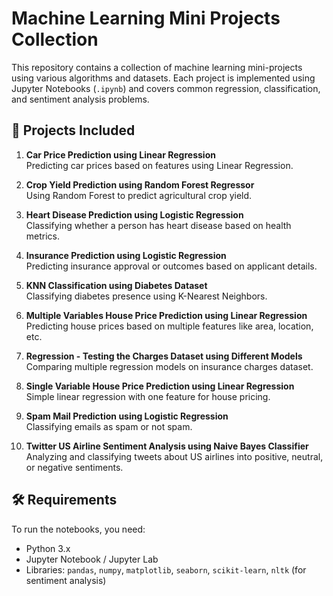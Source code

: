 # Machine Learning Mini Projects Collection

This repository contains a collection of machine learning mini-projects using various algorithms and datasets. Each project is implemented using Jupyter Notebooks (`.ipynb`) and covers common regression, classification, and sentiment analysis problems.

## 📁 Projects Included

1. **Car Price Prediction using Linear Regression**  
   Predicting car prices based on features using Linear Regression.

2. **Crop Yield Prediction using Random Forest Regressor**  
   Using Random Forest to predict agricultural crop yield.

3. **Heart Disease Prediction using Logistic Regression**  
   Classifying whether a person has heart disease based on health metrics.

4. **Insurance Prediction using Logistic Regression**  
   Predicting insurance approval or outcomes based on applicant details.

5. **KNN Classification using Diabetes Dataset**  
   Classifying diabetes presence using K-Nearest Neighbors.

6. **Multiple Variables House Price Prediction using Linear Regression**  
   Predicting house prices based on multiple features like area, location, etc.

7. **Regression - Testing the Charges Dataset using Different Models**  
   Comparing multiple regression models on insurance charges dataset.

8. **Single Variable House Price Prediction using Linear Regression**  
   Simple linear regression with one feature for house pricing.

9. **Spam Mail Prediction using Logistic Regression**  
   Classifying emails as spam or not spam.

10. **Twitter US Airline Sentiment Analysis using Naive Bayes Classifier**  
    Analyzing and classifying tweets about US airlines into positive, neutral, or negative sentiments.

## 🛠 Requirements

To run the notebooks, you need:
- Python 3.x
- Jupyter Notebook / Jupyter Lab
- Libraries: `pandas`, `numpy`, `matplotlib`, `seaborn`, `scikit-learn`, `nltk` (for sentiment analysis)


